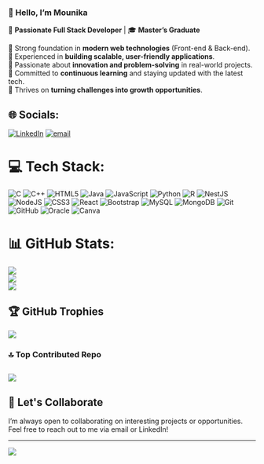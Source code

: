  

### 👋 Hello, I’m **Mounika**  
🚀 **Passionate Full Stack Developer** | 🎓 **Master’s Graduate**  

 🔹 Strong foundation in **modern web technologies** (Front-end & Back-end).  
 🔹 Experienced in **building scalable, user-friendly applications**.  
 🔹 Passionate about **innovation and problem-solving** in real-world projects.  
 🔹 Committed to **continuous learning** and staying updated with the latest tech.  
 🔹 Thrives on **turning challenges into growth opportunities**.  

## 🌐 Socials:
 [![LinkedIn](https://img.shields.io/badge/LinkedIn-%230077B5.svg?logo=linkedin&logoColor=white)](https://www.linkedin.com/in/uppalapati-mounika-9732621b0/) [![email](https://img.shields.io/badge/Email-D14836?logo=gmail&logoColor=white)](mailto:mounikachawdary2001@gmail.com) 

# 💻 Tech Stack:
![C](https://img.shields.io/badge/c-%2300599C.svg?style=for-the-badge&logo=c&logoColor=white) ![C++](https://img.shields.io/badge/c++-%2300599C.svg?style=for-the-badge&logo=c%2B%2B&logoColor=white) ![HTML5](https://img.shields.io/badge/html5-%23E34F26.svg?style=for-the-badge&logo=html5&logoColor=white) ![Java](https://img.shields.io/badge/java-%23ED8B00.svg?style=for-the-badge&logo=openjdk&logoColor=white) ![JavaScript](https://img.shields.io/badge/javascript-%23323330.svg?style=for-the-badge&logo=javascript&logoColor=%23F7DF1E) ![Python](https://img.shields.io/badge/python-3670A0?style=for-the-badge&logo=python&logoColor=ffdd54) ![R](https://img.shields.io/badge/r-%23276DC3.svg?style=for-the-badge&logo=r&logoColor=white) ![NestJS](https://img.shields.io/badge/nestjs-%23E0234E.svg?style=for-the-badge&logo=nestjs&logoColor=white) ![NodeJS](https://img.shields.io/badge/node.js-6DA55F?style=for-the-badge&logo=node.js&logoColor=white) ![CSS3](https://img.shields.io/badge/css3-%231572B6.svg?style=for-the-badge&logo=css3&logoColor=white) ![React](https://img.shields.io/badge/react-%2320232a.svg?style=for-the-badge&logo=react&logoColor=%2361DAFB) ![Bootstrap](https://img.shields.io/badge/bootstrap-%238511FA.svg?style=for-the-badge&logo=bootstrap&logoColor=white) ![MySQL](https://img.shields.io/badge/mysql-4479A1.svg?style=for-the-badge&logo=mysql&logoColor=white) ![MongoDB](https://img.shields.io/badge/MongoDB-%234ea94b.svg?style=for-the-badge&logo=mongodb&logoColor=white) ![Git](https://img.shields.io/badge/git-%23F05033.svg?style=for-the-badge&logo=git&logoColor=white) ![GitHub](https://img.shields.io/badge/github-%23121011.svg?style=for-the-badge&logo=github&logoColor=white) ![Oracle](https://img.shields.io/badge/Oracle-F80000?style=for-the-badge&logo=oracle&logoColor=white) ![Canva](https://img.shields.io/badge/Canva-%2300C4CC.svg?style=for-the-badge&logo=Canva&logoColor=white)
# 📊 GitHub Stats:
![](https://github-readme-stats.vercel.app/api?username=mounika1507&theme=blue-green&hide_border=false&include_all_commits=true&count_private=true)<br/>
![](https://nirzak-streak-stats.vercel.app/?user=mounika1507&theme=blue-green&hide_border=false)<br/>
![](https://github-readme-stats.vercel.app/api/top-langs/?username=mounika1507&theme=blue-green&hide_border=false&include_all_commits=true&count_private=true&layout=compact)

## 🏆 GitHub Trophies
![](https://github-profile-trophy.vercel.app/?username=mounika1507&theme=radical&no-frame=false&no-bg=true&margin-w=4&title=Experience,Commits,Repositories)

### 🔝 Top Contributed Repo
![](https://github-contributor-stats.vercel.app/api?username=mounika1507&limit=5&theme=dark&combine_all_yearly_contributions=true)
---
## 🤝 Let's Collaborate
I’m always open to collaborating on interesting projects or opportunities. Feel free to reach out to me via email or LinkedIn!

---
[![](https://visitcount.itsvg.in/api?id=mounika1507&icon=0&color=0)](https://visitcount.itsvg.in)

